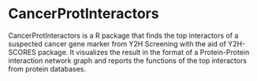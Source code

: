 # CancerProtInteractors
CancerProtInteractors is a R package that finds the top interactors of a suspected cancer gene marker from Y2H Screening with the aid of Y2H-SCORES package. It visualizes the result in the format of a Protein-Protein interaction network graph and reports the functions of the top interactors from protein databases.

